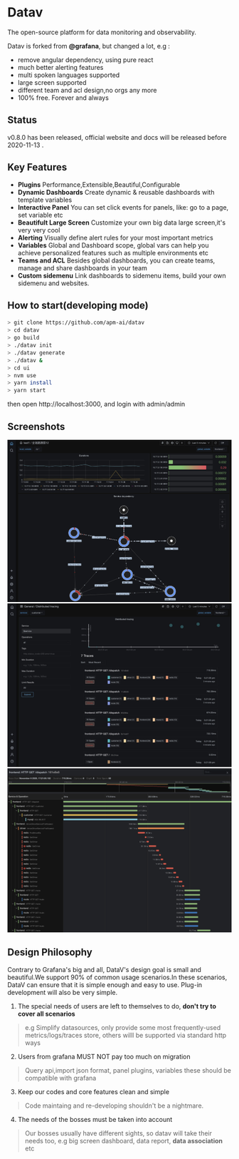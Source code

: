# Datav
The open-source platform for data monitoring and observability. 

Datav is forked from **@grafana**, but changed a lot, e.g :
- remove angular dependency, using pure react
- much better alerting features
- multi spoken languages supported
- large screen supported
- different team and acl design,no orgs any more 
- 100% free. Forever and always

## Status
v0.8.0 has been released, official website and docs will be released before 2020-11-13 .

## Key Features 
- **Plugins** Performance,Extensible,Beautiful,Configurable
- **Dynamic Dashboards** Create dynamic & reusable dashboards with template variables
- **Interactive Panel** You can set click events for panels, like: go to a page, set variable etc
- **Beautifult Large Screen** Customize your own big data large screen,it's very very cool
- **Alerting** Visually define alert rules for your most important metrics
- **Variables**  Global and Dashboard scope, global vars can help you achieve personalized features such as multiple environments etc
- **Teams and ACL** Besides global dashboards, you can create teams, manage and share dashboards in your team
- **Custom sidemenu**  Link dashboards to sidemenu items, build your own sidemenu and websites.

## How to start(developing mode)
```bash
> git clone https://github.com/apm-ai/datav
> cd datav
> go build
> ./datav init
> ./datav generate
> ./datav &
> cd ui
> nvm use    
> yarn install
> yarn start
```
then open http://localhost:3000, and login with admin/admin

## Screenshots
![screenshot1](ui/public/img/screenshot1.jpg)
![screenshot2](ui/public/img/screenshot2.jpg)
![screenshot3](ui/public/img/screenshot3.jpg)

## Design Philosophy
Contrary to Grafana's big and all, DataV's design goal is small and beautiful.We support 90% of common usage scenarios.In these scenarios, DataV can ensure that it is simple enough and easy to use. Plug-in development will also be very simple. 

1. The special needs of users are left to themselves to do, **don't try to cover all scenarios**
> e.g Simplify datasources, only provide some most frequently-used metrics/logs/traces store, others willl be supported via standard http ways

2. Users from grafana MUST NOT pay too much on migration 
> Query api,import json format, panel plugins, variables these should be compatible with grafana

3. Keep our codes and core features clean and simple
> Code maintaing and re-developing shouldn't  be a nightmare.

4. The needs of the bosses must be taken into account
> Our bosses usually have different sights, so datav will take their needs too, e.g big screen dashboard, data report, **data association** etc

